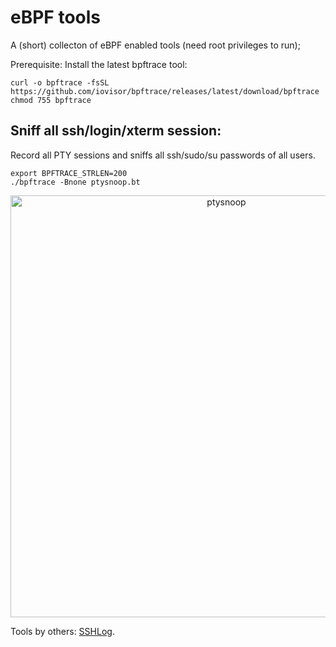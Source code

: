 # eBPF tools

A (short) collecton of eBPF enabled tools (need root privileges to run);

Prerequisite: Install the latest bpftrace tool:
```console
curl -o bpftrace -fsSL https://github.com/iovisor/bpftrace/releases/latest/download/bpftrace
chmod 755 bpftrace
```

## Sniff all ssh/login/xterm session:

Record all PTY sessions and sniffs all ssh/sudo/su passwords of all users.

```console
export BPFTRACE_STRLEN=200
./bpftrace -Bnone ptysnoop.bt
```
<p align="center">
<img width="675" alt="ptysnoop" src="https://github.com/hackerschoice/bpfhacks/assets/5938498/de068ae5-9cea-44fc-83a6-56e4d37dee93">
</p>

Tools by others: [SSHLog](https://ebpf.io/applications/#sshlog).

